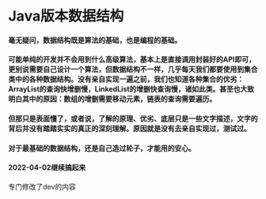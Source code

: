 # Java版本数据结构

#### 毫无疑问，数据结构既是算法的基础，也是编程的基础。
#### 可能单纯的开发并不会用到什么高级算法，基本上是直接调用封装好的API即可，更别说需要自己设计一个算法，但数据结构不一样，几乎每天我们都要使用到集合类中的各种数据结构。没有亲自实现一遍之前，我们也知道各种集合的优劣：ArrayList的查询快增删慢，LinkedList的增删快查询慢，诸如此类。甚至也大致明白其中的原因：数组的增删需要移动元素，链表的查询需要遍历。
#### 但那只是表面懂了，或者说，了解的原理、优劣、底层只是一些文字描述，文字的背后并没有踏踏实实的真正的深刻理解。原因就是没有去亲自实现过，测试过。
#### 对于最基础的数据结构，还是自己造过轮子，才能用的安心。
#### 2022-04-02继续搞起来
专门修改了dev的内容

